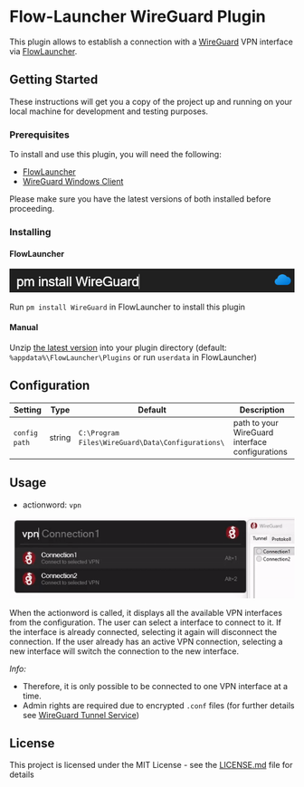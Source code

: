 # Flow-Launcher WireGuard Plugin

This plugin allows to establish a connection with a [WireGuard](https://www.wireguard.com/) VPN interface via [FlowLauncher](https://www.flowlauncher.com/).


## Getting Started

These instructions will get you a copy of the project up and running on your local machine for development and testing purposes.

### Prerequisites

To install and use this plugin, you will need the following:

- [FlowLauncher](https://www.flowlauncher.com/)
- [WireGuard Windows Client](https://www.wireguard.com/install/#windows-7-81-10-11-2008r2-2012r2-2016-2019-2022)

Please make sure you have the latest versions of both installed before proceeding.

### Installing

#### FlowLauncher

![Install](assets/installation.png)

Run `pm install WireGuard` in FlowLauncher to install this plugin

#### Manual
Unzip [the latest version](https://github.com/flooxo/Flow.Plugin.WireGuard/releases) into your plugin directory (default: `%appdata%\FlowLauncher\Plugins` or run `userdata` in FlowLauncher)

## Configuration

| Setting     | Type    | Default                                             | Description                                  |
|-------------|---------|-----------------------------------------------------|----------------------------------------------|
| `config path` | string  | `C:\Program Files\WireGuard\Data\Configurations\` | path to your WireGuard interface configurations |

## Usage

- actionword: `vpn`

![Example](assets/usage.gif)

When the actionword is called, it displays all the available VPN interfaces from the configuration.
The user can select a interface to connect to it. If the interface is already connected, selecting it again will disconnect the connection.
If the user already has an active VPN connection, selecting a new interface will switch the connection to the new interface.

*Info:*
- Therefore, it is only possible to be connected to one VPN interface at a time.
- Admin rights are required due to encrypted `.conf` files (for further details see [WireGuard Tunnel Service](https://github.com/WireGuard/wireguard-windows/blob/master/docs/enterprise.md#tunnel-service))


## License

This project is licensed under the MIT License - see the [LICENSE.md](LICENSE.md) file for details
